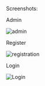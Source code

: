 Screenshots:


Admin 

![admin](https://github.com/Ridhesh05/Auth_dj/assets/123955317/22976634-3490-4a76-9d5f-deb2363255f6)


Register


![registration](https://github.com/Ridhesh05/Auth_dj/assets/123955317/bfd5d593-b8bf-4482-875f-91875f01e912)


Login

![Login](https://github.com/Ridhesh05/Auth_dj/assets/123955317/4ebfe035-5f5a-4769-8b38-df4e7c01adb1)
